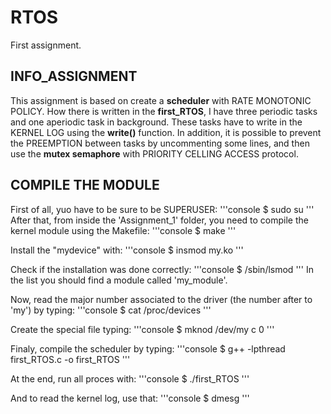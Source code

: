 # RTOS
First assignment.

## INFO_ASSIGNMENT
This assignment is based on create a **scheduler** with RATE MONOTONIC POLICY. How there is written in the **first_RTOS**, I have three periodic tasks and one aperiodic task in background. These tasks have to write in the KERNEL LOG using the **write()** function. In addition, it is possible to prevent the PREEMPTION between tasks by uncommenting some lines, and then use the **mutex semaphore** with PRIORITY CELLING ACCESS protocol.

## COMPILE THE MODULE
First of all, yuo have to be sure to be SUPERUSER:
'''console
$ sudo su
'''
After that, from inside the 'Assignment_1' folder, you need to compile the kernel module using the Makefile:
'''console
$ make
'''

Install the "mydevice" with:
'''console
$ insmod my.ko
'''

Check if the installation was done correctly:
'''console
$ /sbin/lsmod
'''
In the list you should find a module called 'my_module'.

Now, read the major number associated to the driver (the number after to 'my') by typing:
'''console
$ cat /proc/devices
'''

Create the special file typing:
'''console
$ mknod /dev/my c <majornumber> 0
'''

Finaly, compile the scheduler by typing:
'''console
$ g++ -lpthread first_RTOS.c -o first_RTOS
'''

At the end, run all proces with:
'''console
$ ./first_RTOS
'''

And to read the kernel log, use that:
'''console
$ dmesg
'''
